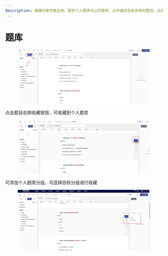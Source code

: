 ```yaml
---
description: 编辑问卷页面左侧，提供个人题库与公共题库，点开类别含有具体的题目，点击题干即可添加到问卷中。
---
```


# 题库

<figure><img src="../../.gitbook/assets/image (9) (1) (1) (1) (1) (1).png" alt=""><figcaption></figcaption></figure>

点击题目右侧收藏按钮，可收藏到个人题库

<figure><img src="../../.gitbook/assets/image (10) (1) (1) (1) (1) (1).png" alt=""><figcaption></figcaption></figure>

可添加个人题库分组，可选择目标分组进行收藏

<figure><img src="../../.gitbook/assets/image (11) (1) (1) (1) (1) (1).png" alt=""><figcaption></figcaption></figure>

